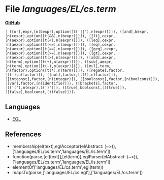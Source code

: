 # File _languages/EL/cs.term_
**[GitHub](https://github.com/softlang/yas/blob/master/languages/EL/cs.term)**
```
[ ([or],expr,[n(bexpr),option([t('||'),n(expr)])]), ([and],bexpr,[n(cexpr),option([t(&&),n(bexpr)])]), ([lt],cexpr,[n(aexpr),option([t(<),n(aexpr)])]), ([leq],cexpr,[n(aexpr),option([t(<=),n(aexpr)])]), ([eq],cexpr,[n(aexpr),option([t(==),n(aexpr)])]), ([geq],cexpr,[n(aexpr),option([t(>=),n(aexpr)])]), ([gt],cexpr,[n(aexpr),option([t(>),n(aexpr)])]), ([add],aexpr,[n(term),option([t(+),n(aexpr)])]), ([sub],aexpr,[n(term),option([t(-),n(aexpr)])]), ([mul],term,[n(factor),option([t(*),n(term)])]), ([negate],factor,[t(-),n(factor)]), ([not],factor,[t(!),n(factor)]), ([intconst],factor,[n(integer)]), ([boolconst],factor,[n(boolconst)]), ([var],factor,[n(identifier)]), ([brackets],factor,[t('('),n(expr),t(')')]), ([true],boolconst,[t(true)]), ([false],boolconst,[t(false)])].
```

## Languages
* [EGL](../languages/EGL.md)

## References
* membership(el(text),eglAcceptor(elAbstract: (~>)),['languages/EL/cs.term','languages/EL/ls.term'])
* function(parse,[el(text)],[el(term)],eglParser(elAbstract: (~>)),['languages/EL/cs.term','languages/EL/ls.term'])
* elementOf('languages/EL/cs.term',egl(term))
* mapsTo(parse,['languages/EL/cs.egl'],['languages/EL/cs.term'])
